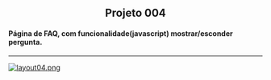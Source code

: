 <h2 align="center">Projeto 004</h2>

<h4>Página de FAQ, com funcionalidade(javascript) mostrar/esconder pergunta.</h4>

___

[![layout04.png](https://i.postimg.cc/sxRJfkqQ/layout04.png)](https://postimg.cc/8Jtvt01N)
